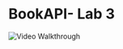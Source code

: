 # BookAPI- Lab 3

<img src='https://i.imgur.com/lvfKxCt.gif' title='Video Walkthrough' width='' alt='Video Walkthrough' />
